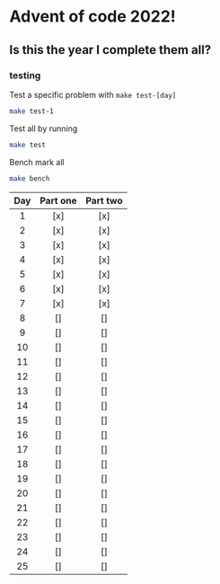 # Advent of code 2022!

## Is this the year I complete them all?

### testing

Test a specific problem with `make test-[day]`

```bash
make test-1
```

Test all by running

```bash
make test
```

Bench mark all

```bash
make bench
```


|  Day  | Part one | Part two |
| :---: |  :----:  |  :----:  |
| 1     |   [x]    |   [x]    |
| 2     |   [x]    |   [x]    |
| 3     |   [x]    |   [x]    |
| 4     |   [x]    |   [x]    |
| 5     |   [x]    |   [x]    |
| 6     |   [x]    |   [x]    |
| 7     |   [x]    |   [x]    |
| 8     |   []     |   []     |
| 9     |   []     |   []     |
| 10    |   []     |   []     |
| 11    |   []     |   []     |
| 12    |   []     |   []     |
| 13    |   []     |   []     |
| 14    |   []     |   []     |
| 15    |   []     |   []     |
| 16    |   []     |   []     |
| 17    |   []     |   []     |
| 18    |   []     |   []     |
| 19    |   []     |   []     |
| 20    |   []     |   []     |
| 21    |   []     |   []     |
| 22    |   []     |   []     |
| 23    |   []     |   []     |
| 24    |   []     |   []     |
| 25    |   []     |   []     |